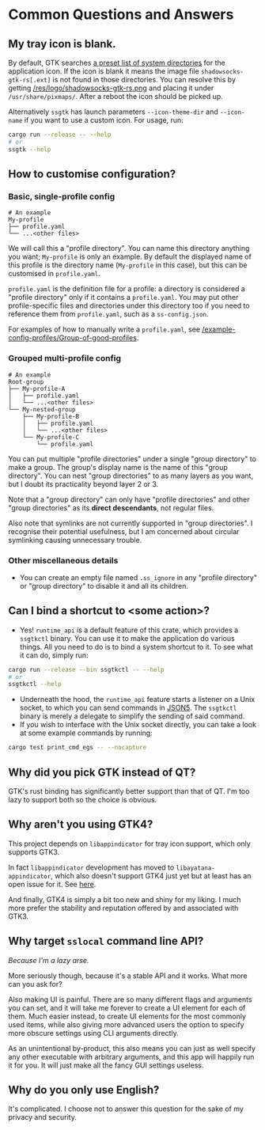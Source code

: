 # Common Questions and Answers

## My tray icon is blank.

By default, GTK searches [a preset list of system directories](https://askubuntu.com/a/43951/1020143) for the application icon. If the icon is blank it means the image file `shadowsocks-gtk-rs[.ext]` is not found in those directories. You can resolve this by getting [/res/logo/shadowsocks-gtk-rs.png](/res/logo/shadowsocks-gtk-rs.png) and placing it under `/usr/share/pixmaps/`. After a reboot the icon should be picked up.

Alternatively `ssgtk` has launch parameters `--icon-theme-dir` and `--icon-name` if you want to use a custom icon. For usage, run:
```sh
cargo run --release -- --help
# or
ssgtk --help
```

## How to customise configuration?

### Basic, single-profile config
```
# An example
My-profile
├── profile.yaml
└── ...<other files>
```
We will call this a "profile directory". You can name this directory anything you want; `My-profile` is only an example. By default the displayed name of this profile is the directory name (`My-profile` in this case), but this can be customised in `profile.yaml`.

`profile.yaml` is the definition file for a profile: a directory is considered a "profile directory" only if it contains a `profile.yaml`. You may put other profile-specific files and directories under this directory too if you need to reference them from `profile.yaml`, such as a `ss-config.json`.

For examples of how to manually write a `profile.yaml`, see [/example-config-profiles/Group-of-good-profiles](/example-config-profiles/Group-of-good-profiles).

### Grouped multi-profile config
```
# An example
Root-group
├── My-profile-A
│   ├── profile.yaml
│   └── ...<other files>
└── My-nested-group
    ├── My-profile-B
    │   ├── profile.yaml
    │   └── ...<other files>
    └── My-profile-C
        └── profile.yaml
```
You can put multiple "profile directories" under a single "group directory" to make a group. The group's display name is the name of this "group directory".
You can nest "group directories" to as many layers as you want, but I doubt its practicality beyond layer 2 or 3.

Note that a "group directory" can only have "profile directories" and other "group directories" as its **direct descendants**, not regular files.

Also note that symlinks are not currently supported in "group directories". I recognise their potential usefulness, but I am concerned about circular symlinking causing unnecessary trouble.

### Other miscellaneous details
 - You can create an empty file named `.ss_ignore` in any "profile directory" or "group directory" to disable it and all its children.

## Can I bind a shortcut to \<some action>?
 - Yes! `runtime_api` is a default feature of this crate, which provides a `ssgtkctl` binary. You can use it to make the application do various things. All you need to do is to bind a system shortcut to it. To see what it can do, simply run:
```sh
cargo run --release --bin ssgtkctl -- --help
# or
ssgtkctl --help
```
 - Underneath the hood, the `runtime_api` feature starts a listener on a Unix socket, to which you can send commands in [JSON5](https://json5.org/). The `ssgtkctl` binary is merely a delegate to simplify the sending of said command.
 - If you wish to interface with the Unix socket directly, you can take a look at some example commands by running:
```sh
cargo test print_cmd_egs -- --nocapture
```

## Why did you pick GTK instead of QT?
GTK's rust binding has significantly better support than that of QT. I'm too lazy to support both so the choice is obvious.

## Why aren't you using GTK4?
This project depends on `libappindicator` for tray icon support, which only supports GTK3.

In fact `libappindicator` development has moved to `libayatana-appindicator`, which also doesn't support GTK4 just yet but at least has an open issue for it. See [here](https://github.com/AyatanaIndicators/libayatana-appindicator/issues/22).

And finally, GTK4 is simply a bit too new and shiny for my liking. I much more prefer the stability and reputation offered by and associated with GTK3.

## Why target `sslocal` command line API?
*Because I'm a lazy arse.*

More seriously though, because it's a stable API and it works. What more can you ask for?

Also making UI is painful. There are so many different flags and arguments you can set, and it will take me forever to create a UI element for each of them. Much easier instead, to create UI elements for the most commonly used items, while also giving more advanced users the option to specify more obscure settings using CLI arguments directly.

As an unintentional by-product, this also means you can just as well specify any other executable with arbitrary arguments, and this app will happily run it for you. It will just make all the fancy GUI settings useless.

## Why do you only use English?
It's complicated. I choose not to answer this question for the sake of my privacy and security.

